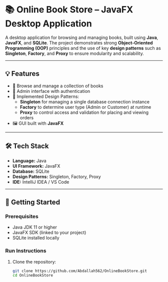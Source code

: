 # 📚 Online Book Store – JavaFX Desktop Application

A desktop application for browsing and managing books, built using **Java**, **JavaFX**, and **SQLite**. The project demonstrates strong **Object-Oriented Programming (OOP)** principles and the use of key **design patterns** such as **Singleton**, **Factory**, and **Proxy** to ensure modularity and scalability.

---

## 💡 Features

- 📖 Browse and manage a collection of books
- 🔐 Admin interface with authentication
- 🧩 Implemented Design Patterns:
  - **Singleton** for managing a single database connection instance
  - **Factory** to determine user type (Admin or Customer) at runtime
  - **Proxy** to control access and validation for placing and viewing orders
- 🖼️ GUI built with **JavaFX**

---

## 🛠️ Tech Stack

- **Language:** Java
- **UI Framework:** JavaFX
- **Database:** SQLite
- **Design Patterns:** Singleton, Factory, Proxy
- **IDE:** IntelliJ IDEA / VS Code

---

## 🚀 Getting Started

### Prerequisites

- Java JDK 11 or higher
- JavaFX SDK (linked to your project)
- SQLite installed locally

### Run Instructions

1. Clone the repository:
   ```bash
   git clone https://github.com/Abdallah562/OnlineBookStore.git
   cd OnlineBookStore


